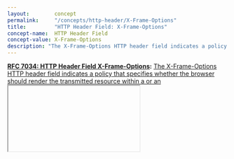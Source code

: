 ```yaml
---
layout:        concept
permalink:     "/concepts/http-header/X-Frame-Options"
title:         "HTTP Header Field: X-Frame-Options"
concept-name:  HTTP Header Field
concept-value: X-Frame-Options
description: "The X-Frame-Options HTTP header field indicates a policy that specifies whether the browser should render the transmitted resource within a <frame> or an <iframe>. Servers can declare this policy in the header of their HTTP responses to prevent clickjacking attacks, which ensures that their content is not embedded into other pages or frames."
---
```


**[RFC 7034: HTTP Header Field X-Frame-Options](/specs/IETF/RFC/7034 "To improve the protection of web applications against clickjacking, this document describes the X-Frame-Options HTTP header field, which declares a policy, communicated from the server to the client browser, regarding whether the browser may display the transmitted content in frames that are part of other web pages."):** [The X-Frame-Options HTTP header field indicates a policy that specifies whether the browser should render the transmitted resource within a <frame> or an <iframe>. Servers can declare this policy in the header of their HTTP responses to prevent clickjacking attacks, which ensures that their content is not embedded into other pages or frames.](http://tools.ietf.org/html/rfc7034#section-2 "Read documentation for HTTP Header Field &#34;X-Frame-Options&#34;")

<br/>
<hr/>

<p style="float : left"><a href="./X-Frame-Options.json" title="JSON representing this particular Web Concept value">JSON</a></p>
<p style="text-align: right">Return to list of all ( <a href="../http-headers">HTTP Header Fields</a> | <a href="../">Web Concepts</a> )</p>
